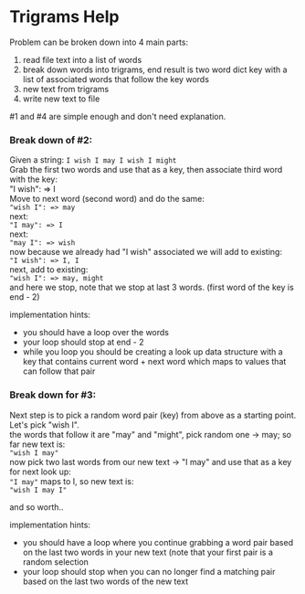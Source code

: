 # Trigrams Help

Problem can be broken down into 4 main parts:

1. read file text into a list of words
2. break down words into trigrams, end result is two word dict key with a list of associated words that follow the key words
3. new text from trigrams
4. write new text to file

#1 and #4 are simple enough and don't need explanation.

### Break down of #2:

Given a string: `I wish I may I wish I might`<br>
Grab the first two words and use that as a key, then associate third word with the key:<br>
"I wish": => I<br>
Move to next word (second word) and do the same:<br>
`"wish I": => may`<br>
next:<br>
`"I may": => I`<br>
next:<br>
`"may I": => wish`<br>
now because we already had "I wish" associated we will add to existing:<br>
`"I wish": => I, I`<br>
next, add to existing:<br>
`"wish I": => may, might`<br>
and here we stop, note that we stop at last 3 words. (first word of the key is end - 2)<br>


implementation hints:

* you should have a loop over the words
* your loop should stop at end - 2
* while you loop you should be creating a look up data structure with a key that contains current word + next word which maps to values that can follow that pair



### Break down for #3:

Next step is to pick a random word pair (key) from above as a starting point.<br>
Let's pick "wish I".<br>
the words that follow it are "may" and "might", pick random one -> may; so far new text is:<br>
`"wish I may"`<br>
now pick two last words from our new text -> "I may" and use that as a key for next look up:<br>
`"I may"` maps to I, so new text is:<br>
`"wish I may I"`<br>

and so worth..

implementation hints:
* you should have a loop where you continue grabbing a word pair based on the last two words in your new text (note that your first pair is a random selection
* your loop should stop when you can no longer find a matching pair based on the last two words of the new text
